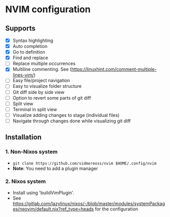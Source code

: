 # NVIM configuration

## Supports

- [x] Syntax highlighting
- [x] Auto completion
- [x] Go to definition
- [x] Find and replace
- [ ] Replace multiple occurrences
- [x] Multiline commenting. See (https://linuxhint.com/comment-multiple-lines-vim/)
- [ ] Easy file/project navigation
- [ ] Easy to visualize folder structure
- [ ] Git diff side by side view
- [ ] Option to revert some parts of git diff
- [ ] Split view
- [ ] Terminal in split view
- [ ] Visualize adding changes to stage (individual files)
- [ ] Navigate through changes done while visualizing git diff

## Installation

### 1. Non-Nixos system

- ```git clone https://github.com/sidmoreoss/nvim $HOME/.config/nvim```
- **Note**: You need to add a plugin manager

### 2. Nixos system

- Install using 'buildVimPlugin'.
- See <https://gitlab.com/lazylinux/nixos/-/blob/master/modules/systemPackages/neovim/default.nix?ref_type=heads> for the configuration
  
